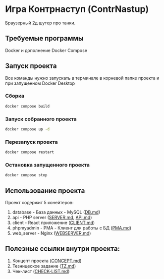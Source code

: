 # Игра Контрнаступ (ContrNastup)
Браузерный 2д шутер про танки.

## Требуемые программы
Docker и дополнение Docker Compose

## Запуск проекта
Все команды нужно запускать в терминале в корневой папке проекта и при запущенном Docker Desktop

### Сборка
```bash
docker compose build
```

### Запуск собранного проекта
```bash
docker compose up -d
```

### Перезапуск проекта
```bash
docker compose restart
```

### Остановка запущенного проекта
```bash
docker compose stop
```

## Использование проекта
Проект содержит 5 конейтеров:
1. database - База данных - MySQL ([DB.md](./documents/DB.md))
2. api - PHP server ([SERVER.md](./documents/SERVER.md), [API.md](./server/API.md))
3. client - React приложение ([CLIENT.md](./documents/CLIENT.md))
4. phpmyadmin - PMA - Клиент для работы с БД ([PMA.md](./documents/PMA.md))
5. web_server - Nginx ([WEBSERVER.md](./documents/WEBSERVER.md))

## Полезные ссылки внутри проекта:
1. Концепт проекта ([CONCEPT.md](./documents/CONCEPT.md))
2. Тезницеское задание ([TZ.md](./documents/TZ.md))
3. Чек-лист ([CHECK-LIST.md](./documents/CHECK-LIST.md))